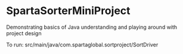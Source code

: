 # SpartaSorterMiniProject
Demonstrating basics of Java understanding and playing around with project design

To run:
src/main/java/com.spartaglobal.sortproject/SortDriver